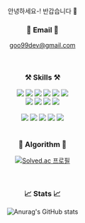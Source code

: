 <div align=center>
  
<br/>
안녕하세요-! 반갑습니다 🤗

<br/>

### 📮 Email 📮

goo99dev@gmail.com

<br/>

### ⚒️ Skills ⚒️

<img src="https://img.shields.io/badge/Spring-white?style=flat&logo=Spring&logoColor=6DB33F"/>
<img src="https://img.shields.io/badge/SpringBoot-white?style=flat&logo=SpringBoot&logoColor=6DB33F"/>
<img src="https://img.shields.io/badge/Gradle-white?style=flat&logo=Gradle&logoColor=02303A"/>
<img src="https://img.shields.io/badge/Java-white?style=flat&logo=OpenJDK&logoColor=000000"/>
<img src="https://img.shields.io/badge/nestjs-white?style=flat&logo=NestJS&logoColor=E0234E"/>
<img src="https://img.shields.io/badge/typescript-white?style=flat&logo=TypeScript&logoColor=3178C6"/>


<br/>

<img src="https://img.shields.io/badge/MySQL-white?style=flat&logo=mysql&logoColor=4479A1"/>
<img src="https://img.shields.io/badge/MariaDB-white?style=flat&logo=MariaDB&logoColor=003545"/>
<img src="https://img.shields.io/badge/MongoDB-white?style=flat&logo=mongodb&logoColor=47A248"/>
<img src="https://img.shields.io/badge/amazondynamodb-white?style=flat&logo=amazondynamodb&logoColor=4053D6"/>
<br/><br/>

<img src="https://img.shields.io/badge/AWS-white?style=flat&logo=AmazonWebServices&logoColor=232F3E"/>
<img src="https://img.shields.io/badge/EC2-white?style=flat&logo=AmazonEC2&logoColor=FF9900"/>
<img src="https://img.shields.io/badge/RDS-white?style=flat&logo=AmazonRDS&logoColor=527FFF"/>
<img src="https://img.shields.io/badge/S3-white?style=flat&logo=AmazonS3&logoColor=569A31"/>
<img src="https://img.shields.io/badge/googlecloud-white?style=flat&logo=googlecloud&logoColor=4285F4"/>

<br/>

<br/>

### 👾 Algorithm 👾

[![Solved.ac 프로필](http://mazassumnida.wtf/api/v2/generate_badge?boj=jgoo99)](https://solved.ac/jgoo99)

<br/>

### 📈 Stats 📈

![Anurag's GitHub stats](https://github-readme-stats.vercel.app/api?username=jgoo99&show_icons=true&theme=nord)


</div>
